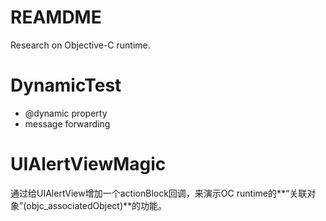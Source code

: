 # REAMDME
Research on Objective-C runtime.

# DynamicTest
* @dynamic property
* message forwarding

# UIAlertViewMagic
通过给UIAlertView增加一个actionBlock回调，来演示OC runtime的**“关联对象”(objc_associatedObject)**的功能。